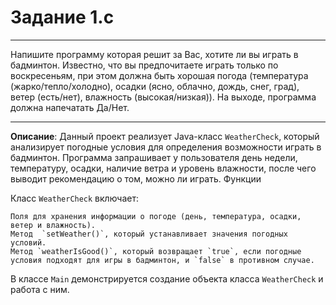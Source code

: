 # Задание 1.c
***
Напишите программу которая решит за Вас, хотите ли вы играть в бадминтон. Известно, что вы предпочитаете играть только по воскресеньям, при этом должна быть хорошая погода (температура (жарко/тепло/холодно), осадки (ясно, облачно, дождь, снег, град), ветер (есть/нет), влажность (высокая/низкая)). На выходе, программа должна напечатать Да/Нет.
***

**Описание**: Данный проект реализует Java-класс `WeatherCheck`, который анализирует погодные условия для определения возможности играть в бадминтон. Программа запрашивает у пользователя день недели, температуру, осадки, наличие ветра и уровень влажности, после чего выводит рекомендацию о том, можно ли играть.
Функции

Класс `WeatherCheck` включает:

    Поля для хранения информации о погоде (день, температура, осадки, ветер и влажность).
    Метод  `setWeather()`, который устанавливает значения погодных условий.
    Метод `weatherIsGood()`, который возвращает `true`, если погодные условия подходят для игры в бадминтон, и `false` в противном случае.

В классе `Main` демонстрируется создание объекта класса `WeatherCheck` и работа с ним.